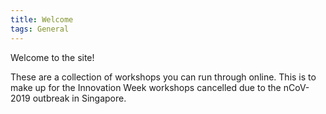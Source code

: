 ```yaml
---
title: Welcome
tags: General
---
```


Welcome to the site!

These are a collection of workshops you can run through online. This is to make up for the Innovation Week workshops cancelled due to the nCoV-2019 outbreak in Singapore. 

<!--more-->
